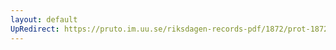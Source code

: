 ```yaml
---
layout: default
UpRedirect: https://pruto.im.uu.se/riksdagen-records-pdf/1872/prot-1872--ak--217/prot-1872--ak--217_019.pdf
---
```

